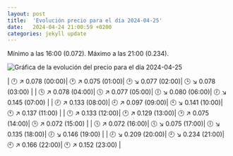 ```yaml
---
layout: post
title:  'Evolución precio para el día 2024-04-25'
date:   2024-04-24 21:00:59 +0200
categories: jekyll update
---
```

Mínimo a las 16:00 (0.072). Máximo a las 21:00 (0.234). 

![Gráfica de la evolución del precio para el día 2024-04-25](url)


| 🕛 ↗ 0.078 (00:00)| 🕐 ↗ 0.075 (01:00)| 🕑 ↘ 0.077 (02:00)| 🕒 ↘ 0.078 (03:00) | 
| 🕓 ↗ 0.078 (04:00)| 🕔 ↗ 0.077 (05:00)| 🕕 ↘ 0.080 (06:00)| 🕖 ↘ 0.145 (07:00) | 
| 🕗 ↗ 0.133 (08:00)| 🕘 ↗ 0.097 (09:00)| 🕙 ↘ 0.141 (10:00)| 🕚 ↗ 0.137 (11:00) | 
| 🕛 ↗ 0.133 (12:00)| 🕐 ↗ 0.129 (13:00)| 🕑 ↗ 0.075 (14:00)| 🕒 ↗ 0.072 (15:00) | 
| 🕓 ↗ 0.072 (16:00)| 🕔 ↘ 0.075 (17:00)| 🕕 ↘ 0.135 (18:00)| 🕖 ↘ 0.146 (19:00) | 
| 🕗 ↘ 0.209 (20:00)| 🕘 ↘ 0.234 (21:00)| 🕙 ↗ 0.166 (22:00)| 🕚 ↗ 0.152 (23:00) | 
 

